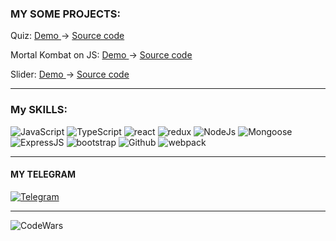 ### MY SOME PROJECTS:

Quiz: <a href="https://react-quize-fa158.web.app/" > Demo </a> -> <a href="https://github.com/s2000promax/react-quiz" > Source code </a> 

Mortal Kombat on JS: <a href="https://s2000promax.github.io/MortalKombat/" > Demo </a> -> <a href="https://github.com/s2000promax/MortalKombat" > Source code </a> 

Slider: <a href="https://s2000promax.github.io/slider-project/" > Demo </a> -> <a href="https://github.com/s2000promax/slider-project" > Source code </a> 

---

### My SKILLS:

![JavaScript](https://img.shields.io/badge/JavaScript-111111?style=for-the-badge&logo=JavaScript)
![TypeScript](https://img.shields.io/badge/TypeScript-111111?style=for-the-badge&logo=TypeScript)
![react](https://img.shields.io/badge/react-111111?style=for-the-badge&logo=React)
![redux](https://img.shields.io/badge/redux-111111?style=for-the-badge&logo=Redux)
![NodeJs](https://img.shields.io/badge/NodeJs-111111?style=for-the-badge&logo=Node.js)
![Mongoose](https://img.shields.io/badge/Mongoose-111111?style=for-the-badge&logo=MongoDB)
![ExpressJS](https://img.shields.io/badge/ExpressJS-111111?style=for-the-badge&logo=Express)
![bootstrap](https://img.shields.io/badge/bootstrap-111111?style=for-the-badge&logo=Bootstrap)
![Github](https://img.shields.io/badge/Github-111111?style=for-the-badge&logo=GitHub)
![webpack](https://img.shields.io/badge/webpack-111111?style=for-the-badge&logo=Webpack)

---

#### MY TELEGRAM

[![Telegram](https://img.shields.io/badge/Telegram-111111?style=for-the-badge&logo=telegram)](https://t.me/webfulldev)

---

![CodeWars](https://www.codewars.com/users/s2000promax/badges/large)
